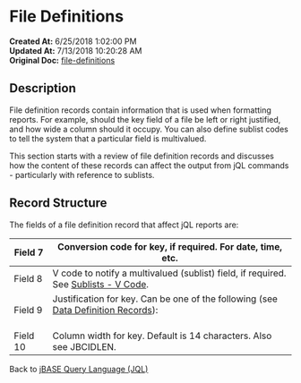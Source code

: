 # File Definitions

**Created At:** 6/25/2018 1:02:00 PM  
**Updated At:** 7/13/2018 10:20:28 AM  
**Original Doc:** [file-definitions](https://docs.jbase.com/46350-jql/file-definitions)  


## Description

File definition records contain information that is used when formatting reports. For example, should the key field of a file be left or right justified, and how wide a column should it occupy. You can also define sublist codes to tell the system that a particular field is multivalued.

This section starts with a review of file definition records and discusses how the content of these records can affect the output from jQL commands - particularly with reference to sublists.



## Record Structure 

The fields of a file definition record that affect jQL reports are:


| Field 7<br> | Conversion code for key, if required. For date, time, etc.<br> |
| --- | --- |
| Field 8<br> | V code to notify a multivalued (sublist) field, if required. See [Sublists - V Code](./../sublists---v-code).<br> |
| Field 9<br> | Justification for key. Can be one of the following (see [Data Definition Records](./../data-definition-records---dictionary-structure)):<br><br>| L | Left justified |<br>| R | Right justified |<br>| T | Text |<br>| U | Unlimited |<br><br> |
| Field 10<br> | Column width for key. Default is 14 characters. Also see JBCIDLEN.<br> |




Back to [jBASE Query Language (JQL)](jbase-query-language-jql-)



### 

